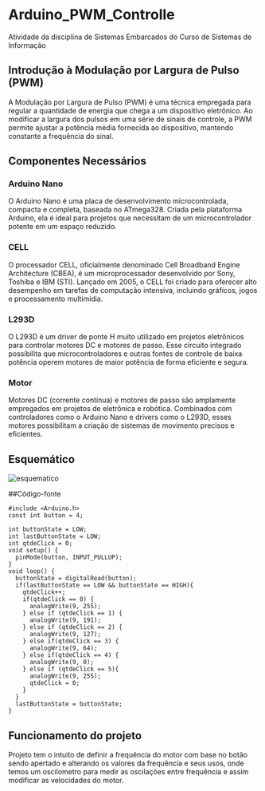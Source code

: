 # Arduino_PWM_Controlle
Atividade da disciplina de Sistemas Embarcados do Curso de Sistemas de Informação

## Introdução à Modulação por Largura de Pulso (PWM)
A Modulação por Largura de Pulso (PWM) é uma técnica empregada para regular a quantidade de energia que chega a um dispositivo eletrônico. Ao modificar a largura dos pulsos em uma série de sinais de controle, a PWM permite ajustar a potência média fornecida ao dispositivo, mantendo constante a frequência do sinal.

## Componentes Necessários
### Arduino Nano
O Arduino Nano é uma placa de desenvolvimento microcontrolada, compacta e completa, baseada no ATmega328. Criada pela plataforma Arduino, ela é ideal para projetos que necessitam de um microcontrolador potente em um espaço reduzido.

### CELL
O processador CELL, oficialmente denominado Cell Broadband Engine Architecture (CBEA), é um microprocessador desenvolvido por Sony, Toshiba e IBM (STI). Lançado em 2005, o CELL foi criado para oferecer alto desempenho em tarefas de computação intensiva, incluindo gráficos, jogos e processamento multimídia.


### L293D
O L293D é um driver de ponte H muito utilizado em projetos eletrônicos para controlar motores DC e motores de passo. Esse circuito integrado possibilita que microcontroladores e outras fontes de controle de baixa potência operem motores de maior potência de forma eficiente e segura.


### Motor
Motores DC (corrente contínua) e motores de passo são amplamente empregados em projetos de eletrônica e robótica. Combinados com controladores como o Arduino Nano e drivers como o L293D, esses motores possibilitam a criação de sistemas de movimento precisos e eficientes.

## Esquemático
![esquematico](https://github.com/fdalvesco/Arduino_PWM_Controlle/assets/101358513/b667168b-6b06-4547-baa2-b87c368c0d2f)

##Código-fonte
    
    #include <Arduino.h>
    const int button = 4;
    
    int buttonState = LOW;
    int lastButtonState = LOW;
    int qtdeClick = 0;
    void setup() {
      pinMode(button, INPUT_PULLUP);
    }
    void loop() {
      buttonState = digitalRead(button);
      if(lastButtonState == LOW && buttonState == HIGH){
        qtdeClick++;
        if(qtdeClick == 0) {
          analogWrite(9, 255);
        } else if (qtdeClick == 1) {
          analogWrite(9, 191);
        } else if (qtdeClick == 2) {
          analogWrite(9, 127);
        } else if(qtdeClick == 3) {
          analogWrite(9, 64);
        } else if(qtdeClick == 4) {
          analogWrite(9, 0);
        } else if (qtdeClick == 5){
          analogWrite(9, 255);
          qtdeClick = 0;
        }
      }
      lastButtonState = buttonState;
    }

## Funcionamento do projeto
Projeto tem o intuito de definir a frequência do motor com base no botão sendo apertado e alterando os valores da frequência e seus usos, onde temos um oscilometro para medir as oscilações entre frequência e assim modificar as velocidades do motor.

